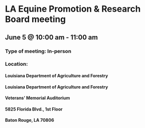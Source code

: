 # LA Equine Promotion & Research Board meeting
## June 5 @ 10:00 am - 11:00 am
### Type of meeting: In-person
### Location:
#### **Louisiana Department of Agriculture and Forestry**
#### Louisiana Department of Agriculture and Forestry
#### Veterans’ Memorial Auditorium
#### 5825 Florida Blvd., 1st Floor
#### Baton Rouge, LA 70806
